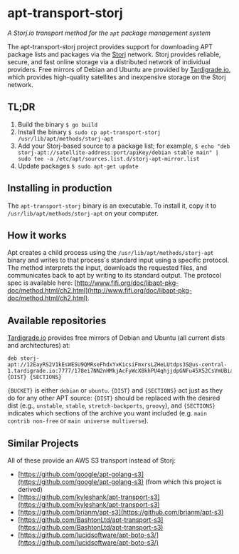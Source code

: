 # apt-transport-storj

_A Storj.io transport method for the `apt` package management system_

The apt-transport-storj project provides support for downloading APT package
lists and packages via the [Storj](https://storj.io/) network. Storj provides
reliable, secure, and fast online storage via a distributed network of
individual providers. Free mirrors of Debian and Ubuntu are provided by
[Tardigrade.io](https://tardigrade.io/), which provides high-quality satellites
and inexpensive storage on the Storj network.

## TL;DR
1. Build the binary `$ go build`
1. Install the binary `$ sudo cp apt-transport-storj /usr/lib/apt/methods/storj-apt`
1. Add your Storj-based source to a package list; for example, `$ echo "deb storj-apt://satellite-address:port/apiKey/debian stable main" | sudo tee -a /etc/apt/sources.list.d/storj-apt-mirror.list`
1. Update packages `$ sudo apt-get update`

## Installing in production

The `apt-transport-storj` binary is an executable. To install it, copy
it to `/usr/lib/apt/methods/storj-apt` on your computer.

## How it works

Apt creates a child process using the `/usr/lib/apt/methods/storj-apt` binary
and writes to that process's standard input using a specific protocol. The
method interprets the input, downloads the requested files, and communicates
back to apt by writing to its standard output. The protocol spec is available
here:
[http://www.fifi.org/doc/libapt-pkg-doc/method.html/ch2.html](http://www.fifi.org/doc/libapt-pkg-doc/method.html/ch2.html).

## Available repositories

[Tardigrade.io](https://tardigrade.io/) provides free mirrors of Debian and
Ubuntu (all current dists and architectures) at:

    deb storj-apt://12EayRS2V1kEsWESU9QMRseFhdxYxKicsiFmxrsLZHeLUtdps3S@us-central-1.tardigrade.io:7777/178ei7NN2nHMkjAcFyWcX8khPU4qhjjdpGNFu45X52CsVmUBiaD7HU3G7fmzpzTxQo75z9mhzjWybZCCVnFsgdBPLxor6Q79urKqwBQSKPNypdwSgMU7aNAACMT4hL/{BUCKET} {DIST} {SECTIONS}

``{BUCKET}`` is either ``debian`` or ``ubuntu``. ``{DIST}`` and ``{SECTIONS}`` act just as they do for any other APT source: ``{DIST}`` should be replaced with the desired dist (e.g., ``unstable``, ``stable``, ``stretch-backports``, ``groovy``), and ``{SECTIONS}`` indicates which sections of the archive you want included (e.g. ``main contrib non-free`` or ``main universe multiverse``).

## Similar Projects

All of these provide an AWS S3 transport instead of Storj:

* [https://github.com/google/apt-golang-s3](https://github.com/google/apt-golang-s3) (from which this project is derived)
* [https://github.com/kyleshank/apt-transport-s3](https://github.com/kyleshank/apt-transport-s3)
* [https://github.com/brianm/apt-s3](https://github.com/brianm/apt-s3)
* [https://github.com/BashtonLtd/apt-transport-s3](https://github.com/BashtonLtd/apt-transport-s3)
* [https://github.com/lucidsoftware/apt-boto-s3/](https://github.com/lucidsoftware/apt-boto-s3/)
